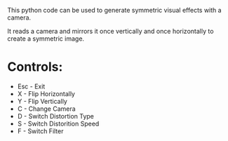 This python code can be used to generate symmetric visual effects with a camera.

It reads a camera and mirrors it once vertically and once horizontally to create a symmetric image.

# Controls:
- Esc - Exit
- X - Flip Horizontally
- Y - Flip Vertically
- C - Change Camera
- D - Switch Distortion Type
- S - Switch Distorition Speed
- F - Switch Filter